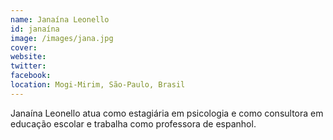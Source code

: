 ```yaml
---
name: Janaína Leonello
id: janaína
image: /images/jana.jpg
cover:
website:
twitter:
facebook:
location: Mogi-Mirim, São-Paulo, Brasil
---
```

Janaína Leonello atua como estagiária em psicologia e como consultora em educação escolar e trabalha como professora de espanhol.